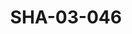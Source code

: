 ---
pid: SHA-03-046
title: SHA-03-046
language: en
original_label: 
rights: Sharhabil Ahmed
location_of_original: Sharhabil Ahmed
photographer_or_studio: 
scanned_from: photograph 5 by 7.1
_date: 1960s
location: Khartoum
description: Sharhabil Ahmed
additional_notes: 
permission_display: 'yes'
on_server: 'no'
on_website: 'no'
permalink: /photopages/en/SHA-03-046
layout: photo-page
---